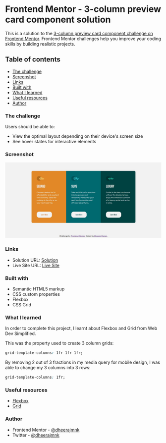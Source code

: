 # Frontend Mentor - 3-column preview card component solution

This is a solution to the [3-column preview card component challenge on Frontend Mentor](https://www.frontendmentor.io/challenges/3column-preview-card-component-pH92eAR2-). Frontend Mentor challenges help you improve your coding skills by building realistic projects. 

## Table of contents

- [The challenge](#the-challenge)
- [Screenshot](#screenshot)
- [Links](#links)
- [Built with](#built-with)
- [What I learned](#what-i-learned)
- [Useful resources](#useful-resources)
- [Author](#author)

### The challenge

Users should be able to:

- View the optimal layout depending on their device's screen size
- See hover states for interactive elements

### Screenshot

![Screenshot](./screenshot.JPG)


### Links

- Solution URL: [Solution](https://github.com/dheerajmnk/frontendmentor-challenges/tree/main/3col-preview-card-component)
- Live Site URL: [Live Site](https://dheerajmnk.github.io/frontendmentor-challenges/3col-preview-card-component/index.html)


### Built with

- Semantic HTML5 markup
- CSS custom properties
- Flexbox
- CSS Grid


### What I learned

In order to complete this project, I learnt about Flexbox and Grid from Web Dev Simplified. 

This was the property used to create 3 column grids:

```css
grid-template-columns: 1fr 1fr 1fr;
```

By removing 2 out of 3 fractions in my media query for mobile design, I was able to change my 3 columns into 3 rows:

```css
grid-template-columns: 1fr;
```

### Useful resources

- [Flexbox](https://www.youtube.com/watch?v=fYq5PXgSsbE)
- [Grid](https://www.youtube.com/watch?v=9zBsdzdE4sM)


### Author

- Frontend Mentor - [@dheerajmnk](https://www.frontendmentor.io/profile/dheerajmnk)
- Twitter - [@dheerajmnk](https://www.twitter.com/dheerajmnk)

